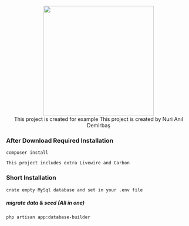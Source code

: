 <p align="center">
    <img src="https://extratik.com/wp-content/uploads/2023/01/logo.png" style="width: 300px;">
    <br>
    This project is created for example
    This project is created by Nuri Anıl Demirbaş
    <br>
</p>

### After Download Required Installation
```
composer install
```
```
This project includes extra Livewire and Carbon
```

### Short Installation
```
crate empty MySql database and set in your .env file
```
##### migrate data & seed (All in one)
```
php artisan app:database-builder
```